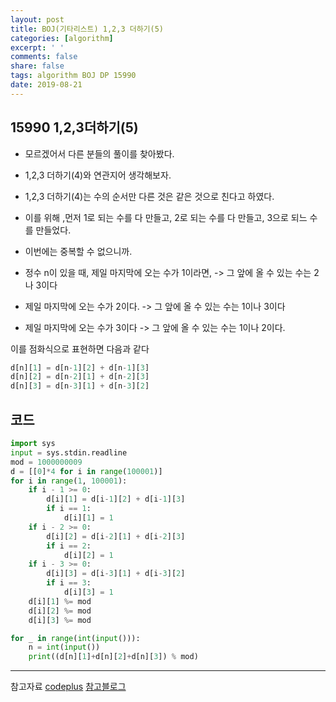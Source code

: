 ```yaml
---
layout: post
title: BOJ(기타리스트) 1,2,3 더하기(5)
categories: [algorithm]
excerpt: ' '
comments: false
share: false
tags: algorithm BOJ DP 15990
date: 2019-08-21
---
```


## 15990 1,2,3더하기(5)

- 모르겠어서 다른 분들의 풀이를 찾아봤다.

- 1,2,3 더하기(4)와 연관지어 생각해보자.

- 1,2,3 더하기(4)는 수의 순서만 다른 것은 같은 것으로 친다고 하였다.
- 이를 위해 ,먼저 1로 되는 수를 다 만들고, 2로 되는 수를 다 만들고, 3으로 되느 수를 만들었다.

- 이번에는 중복할 수 없으니까.
- 정수 n이 있을 때, 제일 마지막에 오는 수가 1이라면, -> 그 앞에 올 수 있는 수는 2나 3이다
- 제일 마지막에 오는 수가 2이다. -> 그 앞에 올 수 있는 수는 1이나 3이다
- 제일 마지막에 오는 수가 3이다 -> 그 앞에 올 수 있는 수는 1이나 2이다.

이를 점화식으로 표현하면 다음과 같다

```python
d[n][1] = d[n-1][2] + d[n-1][3]
d[n][2] = d[n-2][1] + d[n-2][3]
d[n][3] = d[n-3][1] + d[n-3][2]
```

## 코드

```python
import sys
input = sys.stdin.readline
mod = 1000000009
d = [[0]*4 for i in range(100001)]
for i in range(1, 100001):
    if i - 1 >= 0:
        d[i][1] = d[i-1][2] + d[i-1][3]
        if i == 1:
            d[i][1] = 1
    if i - 2 >= 0:
        d[i][2] = d[i-2][1] + d[i-2][3]
        if i == 2:
            d[i][2] = 1
    if i - 3 >= 0:
        d[i][3] = d[i-3][1] + d[i-3][2]
        if i == 3:
            d[i][3] = 1
    d[i][1] %= mod
    d[i][2] %= mod
    d[i][3] %= mod

for _ in range(int(input())):
    n = int(input())
    print((d[n][1]+d[n][2]+d[n][3]) % mod)

```

---

참고자료
[codeplus](https://code.plus/course/33)
[참고블로그](https://blog.naver.com/0923alswl/221411649902)
